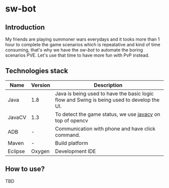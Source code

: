 # sw-bot
## Introduction
My friends are playing summoner wars everydays and it tooks more than 1 hour to complete the game scenarios which is repeatative and kind of time consuming, that's why we have the *sw-bot* to automate the boring scenarios PVE.
Let's use that time to have more fun with PvP instead.

## Technologies stack
| Name  | Version | Description |
| ----- |---------|-------------|
| Java  | 1.8     | Java is being used to have the basic logic flow and Swing is being used to develop the UI.|
| JavaCV| 1.3     | To detect the game status, we use [javacv](https://github.com/bytedeco/javacv) on top of opencv|
| ADB   | -       | Communication with phone and have click command.|
| Maven | -       | Build platform|
| Eclipse | Oxygen | Development IDE|

## How to use?
TBD
